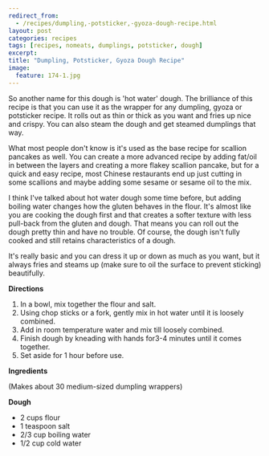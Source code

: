 ```yaml
---
redirect_from: 
  - /recipes/dumpling,-potsticker,-gyoza-dough-recipe.html
layout: post
categories: recipes
tags: [recipes, nomeats, dumplings, potsticker, dough]
excerpt: 
title: "Dumpling, Potsticker, Gyoza Dough Recipe"
image:
  feature: 174-1.jpg
---
```


So another name for this dough is 'hot water' dough.  The brilliance of this recipe is that you can use it as the wrapper for any dumpling, gyoza or potsticker recipe.  It rolls out as thin or thick as you want and fries up nice and crispy.  You can also steam the dough and get steamed dumplings that way.

What most people don't know is it's used as the base recipe for scallion pancakes as well.  You can create a more advanced recipe by adding fat/oil in between the layers and creating a more flakey scallion pancake, but for a quick and easy recipe, most Chinese restaurants end up just cutting in some scallions and maybe adding some sesame or sesame oil to the mix.

I think I've talked about hot water dough some time before, but adding boiling water changes how the gluten behaves in the flour. It's almost like you are cooking the dough first and that creates a softer texture with less pull-back from the gluten and dough.  That means you can roll out the dough pretty thin and have no trouble.  Of course, the dough isn't fully cooked and still retains characteristics of a dough.

It's really basic and you can dress it up or down as much as you want, but it always fries and steams up (make sure to oil the surface to prevent sticking) beautifully. 


__Directions__
 
1. In a bowl, mix together the flour and salt.
2. Using chop sticks or a fork, gently mix in hot water until it is loosely combined. 
3. Add in room temperature water and mix till loosely combined. 
4. Finish dough by kneading with hands for3-4 minutes until it comes together.
5. Set aside for 1 hour before use. 
<section class='recipe'>
<p><strong>Ingredients</strong></p>

<p>(Makes about 30 medium-sized dumpling wrappers)</p>

<p><strong>Dough</strong></p>

<ul><li>2 cups flour</li><li>1 teaspoon salt</li><li>2/3 cup boiling water</li><li>1/2 cup cold water</li></ul></section>
